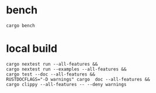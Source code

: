 # bench
```shell
cargo bench
```

# local build
```shell
cargo nextest run --all-features &&
cargo nextest run --examples --all-features &&
cargo test --doc --all-features &&
RUSTDOCFLAGS="-D warnings" cargo  doc --all-features &&
cargo clippy --all-features -- --deny warnings
```
